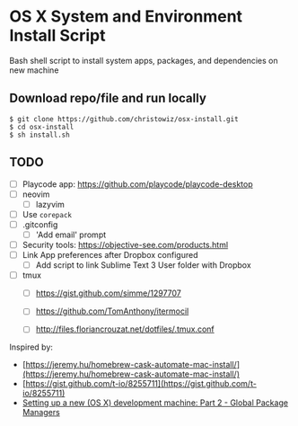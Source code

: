 # OS X System and Environment Install Script

Bash shell script to install system apps, packages, and dependencies on new machine


## Download repo/file and run locally

```
$ git clone https://github.com/christowiz/osx-install.git
$ cd osx-install
$ sh install.sh
```


## TODO

- [ ] Playcode app: https://github.com/playcode/playcode-desktop
- [ ] neovim
  - [ ] lazyvim
- [ ] Use `corepack`
- [ ] .gitconfig
  - [ ] 'Add email' prompt
- [ ] Security tools: https://objective-see.com/products.html
- [ ] Link App preferences after Dropbox configured
  - [ ] Add script to link Sublime Text 3 User folder with Dropbox
- [ ] tmux
  - [ ] https://gist.github.com/simme/1297707
  - [ ] https://github.com/TomAnthony/itermocil
  - [ ] http://files.floriancrouzat.net/dotfiles/.tmux.conf


Inspired by:

-   [https://jeremy.hu/homebrew-cask-automate-mac-install/](https://jeremy.hu/homebrew-cask-automate-mac-install/)
-   [https://gist.github.com/t-io/8255711](https://gist.github.com/t-io/8255711)
-   [Setting up a new (OS X) development machine: Part 2 - Global Package Managers](https://mattstauffer.com/blog/setting-up-a-new-os-x-development-machine-part-2-global-package-managers/#creating-your-brewfile)
